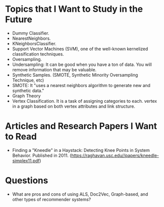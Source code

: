 # Topics that I Want to Study in the Future

- Dummy Classifier.
- NearestNeighbors.
- KNeighborsClassifier.
- Support Vector Machines (SVM), one of the well-known kernelized classification techniques.
- Oversampling.
- Undersampling: It can be good when you have a ton of data. You will remove information that may be valuable.
- Synthetic Samples. (SMOTE, Synthetic Minority Oversampling Technique, etc)
- SMOTE: It "uses a nearest neighbors algorithm to generate new and synthetic data."
- Graph Theory
- Vertex Classification. It is a task of assigning categories to each. vertex in a graph based on both vertex attributes and link structure.

# Articles and Research Papers I Want to Read

- Finding a "Kneedle" in a Haystack: Detecting Knee Points in System Behavior. Published in 2011. (https://raghavan.usc.edu//papers/kneedle-simplex11.pdf) 

# Questions

- What are pros and cons of using ALS, Doc2Vec, Graph-based, and other types of recommender systems?